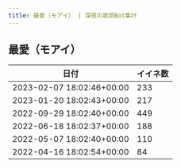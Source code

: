 ```yaml
---
title: 最愛（モアイ） | 深夜の歌詞Bot集計
---
```

## 最愛（モアイ）

|日付|イイネ数|
|-|-|
|2023-02-07 18:02:46+00:00|233|
|2023-01-20 18:02:43+00:00|217|
|2022-09-29 18:02:40+00:00|449|
|2022-06-18 18:02:37+00:00|188|
|2022-05-07 18:02:40+00:00|110|
|2022-04-16 18:02:54+00:00|84|
